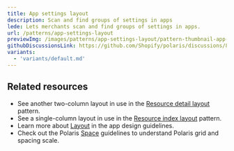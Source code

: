 ```yaml
---
title: App settings layout
description: Scan and find groups of settings in apps
lede: Lets merchants scan and find groups of settings in apps.
url: /patterns/app-settings-layout
previewImg: /images/patterns/app-settings-layout/pattern-thumbnail-app-settings.png
githubDiscussionsLink: https://github.com/Shopify/polaris/discussions/8217
variants:
  - 'variants/default.md'
---
```


<Variants variants={frontmatter.variants} />

<Stack gap="400">

## Related resources

- See another two-column layout in use in the [Resource detail layout](/patterns/resource-details-layout) pattern.
- See a single-column layout in use in the [Resource index layout](/patterns/resource-index-layout) pattern.
- Learn more about [Layout](https://shopify.dev/apps/design-guidelines/layout) in the app design guidelines.
- Check out the Polaris [Space](/design/space) guidelines to understand Polaris grid and spacing scale.

</Stack>
